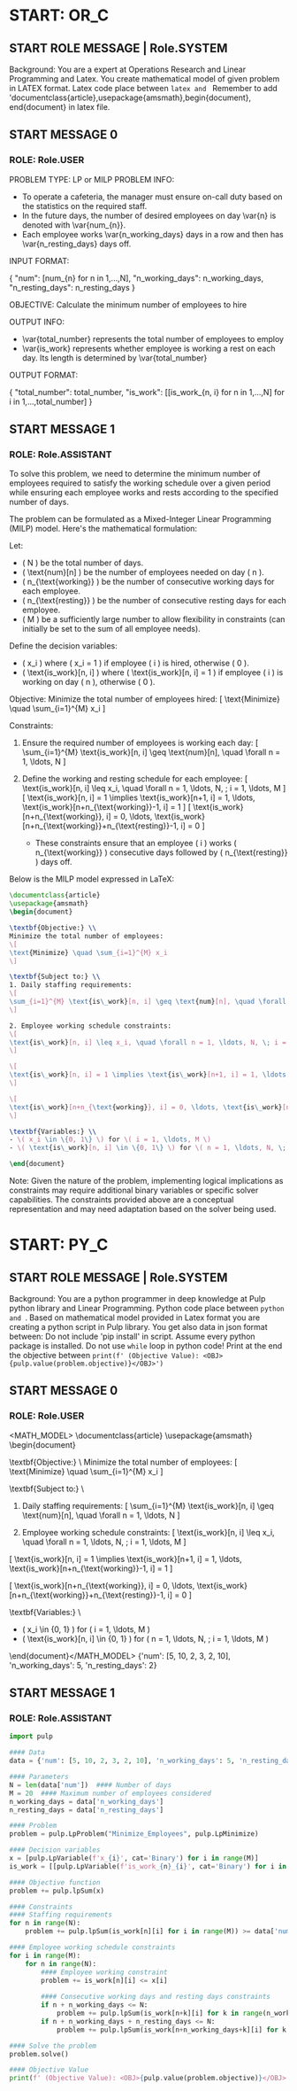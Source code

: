 # START: OR_C 
## START ROLE MESSAGE | Role.SYSTEM 
Background: You are a expert at Operations Research and Linear Programming and Latex. You create mathematical model of given problem in LATEX format. Latex code place between ```latex and ``` Remember to add 'documentclass{article},usepackage{amsmath},begin{document}, end{document} in latex file. 
## START MESSAGE 0 
### ROLE: Role.USER
<DESCRIPTION>
PROBLEM TYPE: LP or MILP
PROBLEM INFO:

- To operate a cafeteria, the manager must ensure on-call duty based on the statistics on the required staff. 
- In the future days, the number of desired employees on day \var{n} is denoted with \var{num_{n}}.
- Each employee works \var{n_working_days} days in a row and then has \var{n_resting_days} days off.

INPUT FORMAT:

{
	"num": [num_{n} for n in 1,...,N],
	"n_working_days": n_working_days,
	"n_resting_days": n_resting_days
}


OBJECTIVE: Calculate the minimum number of employees to hire

OUTPUT INFO:

- \var{total_number} represents the total number of employees to employ
- \var{is_work} represents whether employee is working a rest on each day. Its length is determined by \var{total_number}

OUTPUT FORMAT:

{
	"total_number": total_number,
	"is_work": [[is_work_{n, i} for n in 1,...,N] for i in 1,...,total_number]
}
</DESCRIPTION>


## START MESSAGE 1 
### ROLE: Role.ASSISTANT
To solve this problem, we need to determine the minimum number of employees required to satisfy the working schedule over a given period while ensuring each employee works and rests according to the specified number of days.

The problem can be formulated as a Mixed-Integer Linear Programming (MILP) model. Here's the mathematical formulation:

Let:
- \( N \) be the total number of days.
- \( \text{num}[n] \) be the number of employees needed on day \( n \).
- \( n_{\text{working}} \) be the number of consecutive working days for each employee.
- \( n_{\text{resting}} \) be the number of consecutive resting days for each employee.
- \( M \) be a sufficiently large number to allow flexibility in constraints (can initially be set to the sum of all employee needs).

Define the decision variables:
- \( x_i \) where \( x_i = 1 \) if employee \( i \) is hired, otherwise \( 0 \).
- \( \text{is\_work}[n, i] \) where \( \text{is\_work}[n, i] = 1 \) if employee \( i \) is working on day \( n \), otherwise \( 0 \).

Objective:
Minimize the total number of employees hired:
\[
\text{Minimize} \quad \sum_{i=1}^{M} x_i
\]

Constraints:
1. Ensure the required number of employees is working each day:
\[
\sum_{i=1}^{M} \text{is\_work}[n, i] \geq \text{num}[n], \quad \forall n = 1, \ldots, N
\]

2. Define the working and resting schedule for each employee:
\[
\text{is\_work}[n, i] \leq x_i, \quad \forall n = 1, \ldots, N, \; i = 1, \ldots, M
\]
\[
\text{is\_work}[n, i] = 1 \implies \text{is\_work}[n+1, i] = 1, \ldots, \text{is\_work}[n+n_{\text{working}}-1, i] = 1
\]
\[
\text{is\_work}[n+n_{\text{working}}, i] = 0, \ldots, \text{is\_work}[n+n_{\text{working}}+n_{\text{resting}}-1, i] = 0 
\]
   - These constraints ensure that an employee \( i \) works \( n_{\text{working}} \) consecutive days followed by \( n_{\text{resting}} \) days off.

Below is the MILP model expressed in LaTeX:

```latex
\documentclass{article}
\usepackage{amsmath}
\begin{document}

\textbf{Objective:} \\
Minimize the total number of employees: 
\[
\text{Minimize} \quad \sum_{i=1}^{M} x_i
\]

\textbf{Subject to:} \\
1. Daily staffing requirements:
\[
\sum_{i=1}^{M} \text{is\_work}[n, i] \geq \text{num}[n], \quad \forall n = 1, \ldots, N
\]

2. Employee working schedule constraints:
\[
\text{is\_work}[n, i] \leq x_i, \quad \forall n = 1, \ldots, N, \; i = 1, \ldots, M
\]

\[
\text{is\_work}[n, i] = 1 \implies \text{is\_work}[n+1, i] = 1, \ldots, \text{is\_work}[n+n_{\text{working}}-1, i] = 1
\]

\[
\text{is\_work}[n+n_{\text{working}}, i] = 0, \ldots, \text{is\_work}[n+n_{\text{working}}+n_{\text{resting}}-1, i] = 0
\]

\textbf{Variables:} \\
- \( x_i \in \{0, 1\} \) for \( i = 1, \ldots, M \)
- \( \text{is\_work}[n, i] \in \{0, 1\} \) for \( n = 1, \ldots, N, \; i = 1, \ldots, M \)

\end{document}
```

Note: Given the nature of the problem, implementing logical implications as constraints may require additional binary variables or specific solver capabilities. The constraints provided above are a conceptual representation and may need adaptation based on the solver being used.

# START: PY_C 
## START ROLE MESSAGE | Role.SYSTEM 
Background: You are a python programmer in deep knowledge at Pulp python library and Linear Programming. Python code place between ```python and ```. Based on mathematical model provided in Latex format you are creating a python script in Pulp library. You get also data in json format between: <DATA></DATA> Do not include 'pip install' in script. Assume every python package is installed. Do not use `while` loop in python code! Print at the end the objective between <OBJ></OBJ> `print(f' (Objective Value): <OBJ>{pulp.value(problem.objective)}</OBJ>')` 
## START MESSAGE 0 
### ROLE: Role.USER
<MATH_MODEL>
\documentclass{article}
\usepackage{amsmath}
\begin{document}

\textbf{Objective:} \\
Minimize the total number of employees: 
\[
\text{Minimize} \quad \sum_{i=1}^{M} x_i
\]

\textbf{Subject to:} \\
1. Daily staffing requirements:
\[
\sum_{i=1}^{M} \text{is\_work}[n, i] \geq \text{num}[n], \quad \forall n = 1, \ldots, N
\]

2. Employee working schedule constraints:
\[
\text{is\_work}[n, i] \leq x_i, \quad \forall n = 1, \ldots, N, \; i = 1, \ldots, M
\]

\[
\text{is\_work}[n, i] = 1 \implies \text{is\_work}[n+1, i] = 1, \ldots, \text{is\_work}[n+n_{\text{working}}-1, i] = 1
\]

\[
\text{is\_work}[n+n_{\text{working}}, i] = 0, \ldots, \text{is\_work}[n+n_{\text{working}}+n_{\text{resting}}-1, i] = 0
\]

\textbf{Variables:} \\
- \( x_i \in \{0, 1\} \) for \( i = 1, \ldots, M \)
- \( \text{is\_work}[n, i] \in \{0, 1\} \) for \( n = 1, \ldots, N, \; i = 1, \ldots, M \)

\end{document}</MATH_MODEL>
<DATA>
{'num': [5, 10, 2, 3, 2, 10], 'n_working_days': 5, 'n_resting_days': 2}</DATA>


## START MESSAGE 1 
### ROLE: Role.ASSISTANT
```python
import pulp

#### Data
data = {'num': [5, 10, 2, 3, 2, 10], 'n_working_days': 5, 'n_resting_days': 2}

#### Parameters
N = len(data['num'])  #### Number of days
M = 20  #### Maximum number of employees considered
n_working_days = data['n_working_days']
n_resting_days = data['n_resting_days']

#### Problem
problem = pulp.LpProblem("Minimize_Employees", pulp.LpMinimize)

#### Decision variables
x = [pulp.LpVariable(f'x_{i}', cat='Binary') for i in range(M)]
is_work = [[pulp.LpVariable(f'is_work_{n}_{i}', cat='Binary') for i in range(M)] for n in range(N)]

#### Objective function
problem += pulp.lpSum(x)

#### Constraints
#### Staffing requirements
for n in range(N):
    problem += pulp.lpSum(is_work[n][i] for i in range(M)) >= data['num'][n]

#### Employee working schedule constraints
for i in range(M):
    for n in range(N):
        #### Employee working constraint
        problem += is_work[n][i] <= x[i]
        
        #### Consecutive working days and resting days constraints
        if n + n_working_days <= N:
            problem += pulp.lpSum(is_work[n+k][i] for k in range(n_working_days)) <= n_working_days * x[i]
        if n + n_working_days + n_resting_days <= N:
            problem += pulp.lpSum(is_work[n+n_working_days+k][i] for k in range(n_resting_days)) == 0

#### Solve the problem
problem.solve()

#### Objective Value
print(f' (Objective Value): <OBJ>{pulp.value(problem.objective)}</OBJ>')
```

